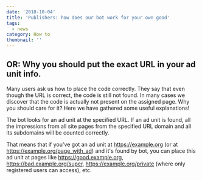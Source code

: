 ```yaml
---
date: '2018-10-04'
title: 'Publishers: how does our bot work for your own good'
tags:
  - news
category: How to
thumbnail: ''
---
```

## OR: Why you should put the exact URL in your ad unit info.

Many users ask us how to place the code correctly. They say that even though the URL is correct, the code is still not found. In many cases we discover that the code is actually not present on the assigned page. Why you should care for it? Here we have gathered some useful explanations!

The bot looks for an ad unit at the specified URL. If an ad unit is found, all the impressions from all site pages from the specified URL domain and all its subdomains will be counted correctly. 

That means that if you've got an ad unit at https://example.org (or at https://example.org/page_with_ad) and it's found by bot, you can place this ad unit at pages like <https://good.example.org>, <https://bad.example.org/super>, <https://example.org/private> (where only registered users can access), etc.
